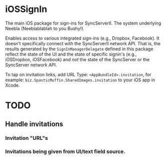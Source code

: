 # iOSSignIn

The main iOS package for sign-ins for SyncServerII. The system underlying Neebla (Neeblablablah to you Bushy!).

Enables access to various integrated sign-ins (e.g., Dropbox, Facebook). It doesn't specifically connect with the SyncServerII network API. That is, the results generated by the `SignInManagerDelegate` defined in this package reflect the state of the UI and the state of specific signin's (e.g., iOSDropbox, iOSFacebook) and *not* the state of the SyncServer or the SyncServer network API.

To tap on invitation links, add URL Type:
    ```<AppBundleId>.invitation```, for example:
    ```biz.SpasticMuffin.SharedImages.invitation```
to your iOS app in Xcode.

# TODO

## Handle invitations

### Invitation "URL"s

### Invitations being given from UI/text field source.
